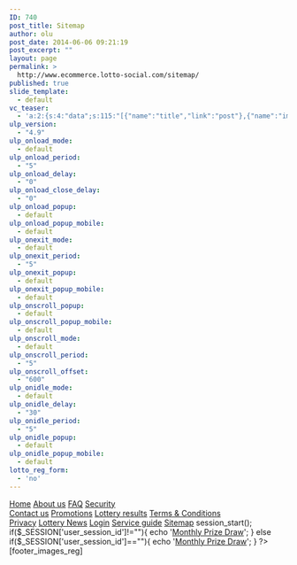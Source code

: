 ```yaml
---
ID: 740
post_title: Sitemap
author: olu
post_date: 2014-06-06 09:21:19
post_excerpt: ""
layout: page
permalink: >
  http://www.ecommerce.lotto-social.com/sitemap/
published: true
slide_template:
  - default
vc_teaser:
  - 'a:2:{s:4:"data";s:115:"[{"name":"title","link":"post"},{"name":"image","image":"featured","link":"none"},{"name":"text","mode":"excerpt"}]";s:7:"bgcolor";s:0:"";}'
ulp_version:
  - "4.9"
ulp_onload_mode:
  - default
ulp_onload_period:
  - "5"
ulp_onload_delay:
  - "0"
ulp_onload_close_delay:
  - "0"
ulp_onload_popup:
  - default
ulp_onload_popup_mobile:
  - default
ulp_onexit_mode:
  - default
ulp_onexit_period:
  - "5"
ulp_onexit_popup:
  - default
ulp_onexit_popup_mobile:
  - default
ulp_onscroll_popup:
  - default
ulp_onscroll_popup_mobile:
  - default
ulp_onscroll_mode:
  - default
ulp_onscroll_period:
  - "5"
ulp_onscroll_offset:
  - "600"
ulp_onidle_mode:
  - default
ulp_onidle_delay:
  - "30"
ulp_onidle_period:
  - "5"
ulp_onidle_popup:
  - default
ulp_onidle_popup_mobile:
  - default
lotto_reg_form:
  - 'no'
---
```

<div class="whitePaper tc siteMapText">
<div class="col-lg-4 col-md-4 col-sm-4 col-xs-12"><a title="Home" href="/">Home</a>
<a title="About us" href="/about-lottery-syndicates/">About us</a>
<a title="FAQ" href="/lottery-syndicate-faqs/">FAQ</a>
<a title="Security" href="/managed-lottery-syndicate-service-security-policy/">Security</a></div>
<div class="col-lg-4 col-md-4 col-sm-4 col-xs-12"><a title="Contact us" href="/contact-syndicate-management/">Contact us</a>
<a title="Promotions" href="/lottery-syndicate-promotions/">Promotions</a>
<a title="Lottery results" href="/lottery-results-for-lotto-and-euromillions/">Lottery results</a>
<a title="Terms &amp; Conditions" href="/terms-and-conditions-for-lottery-syndicate-service/">Terms &amp; Conditions</a></div>
<div class="col-lg-4 col-md-4 col-sm-4 col-xs-12"><a title="Privacy" href="/privacy-policy-for-lottery-syndicate-members/">Privacy</a>
<a title="Privacy" href="/news/">Lottery News</a>
<a id="site_map_login" title="Login" href="/login/">Login</a>
<a title="Service Guide" href="/lottery-syndicate-service-guide/">Service guide</a>
<a title="Sitemap" href="/site-map/">Sitemap</a>
<?php <br ?> session_start();
if($_SESSION['user_session_id']!=""){
echo '<a title="Monthly Prize Draw" href="/monthly-prize-draw/">Monthly Prize Draw</a>';
}
else if($_SESSION['user_session_id']==""){
echo '<a title="Monthly Prize Draw" href="/monthly-prize-draw/">Monthly Prize Draw</a>';
}
?&gt;
</div>
</div>
[footer_images_reg]